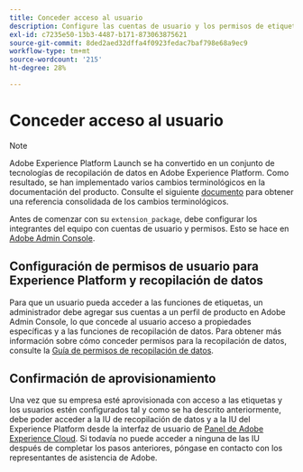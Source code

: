 ```yaml
---
title: Conceder acceso al usuario
description: Configure las cuentas de usuario y los permisos de etiquetas de los integrantes del equipo en Adobe Experience Platform.
exl-id: c7235e50-13b3-4487-b171-873063875621
source-git-commit: 8ded2aed32dffa4f0923fedac7baf798e68a9ec9
workflow-type: tm+mt
source-wordcount: '215'
ht-degree: 28%

---
```


# Conceder acceso al usuario

>[!NOTE]
>
>Adobe Experience Platform Launch se ha convertido en un conjunto de tecnologías de recopilación de datos en Adobe Experience Platform. Como resultado, se han implementado varios cambios terminológicos en la documentación del producto. Consulte el siguiente [documento](../../term-updates.md) para obtener una referencia consolidada de los cambios terminológicos.

Antes de comenzar con su `extension_package`, debe configurar los integrantes del equipo con cuentas de usuario y permisos.  Esto se hace en [Adobe Admin Console](https://adminconsole.adobe.com/).

## Configuración de permisos de usuario para Experience Platform y recopilación de datos

Para que un usuario pueda acceder a las funciones de etiquetas, un administrador debe agregar sus cuentas a un perfil de producto en Adobe Admin Console, lo que concede al usuario acceso a propiedades específicas y a las funciones de recopilación de datos. Para obtener más información sobre cómo conceder permisos para la recopilación de datos, consulte la [Guía de permisos de recopilación de datos](../../../collection/permissions.md).

## Confirmación de aprovisionamiento

Una vez que su empresa esté aprovisionada con acceso a las etiquetas y los usuarios estén configurados tal y como se ha descrito anteriormente, debe poder acceder a la IU de recopilación de datos y a la IU del Experience Platform desde la interfaz de usuario de [Panel de Adobe Experience Cloud](https://experience.adobe.com/). Si todavía no puede acceder a ninguna de las IU después de completar los pasos anteriores, póngase en contacto con los representantes de asistencia de Adobe.
